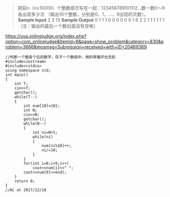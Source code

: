 > 把前n（n≤10000）个整数顺次写在一起：123456789101112…数一数0～9各出现多少次
（输出10个整数，分别是0，1，…，9出现的次数）。
**Sample Input**
2
3
13
**Sample Output**
0 1 1 1 0 0 0 0 0 0
1 6 2 2 1 1 1 1 1 1
（注：输出的最后一个数后面没有空格）

https://uva.onlinejudge.org/index.php?option=com_onlinejudge&Itemid=8&page=show_problem&category=830&problem=3666&mosmsg=Submission+received+with+ID+20469369
```
//判断一个数各个位的数字，存于一个数组中，倒的来循环也无妨
#include<iostream>
#include<cstdio>
using namespace std;
int main()
{
    int T;
    cin>>T;
    getchar();
    while(T--)
    {
        int num[10]={0};
        int N;
        cin>>N;
        getchar();
        while(N--)
        {
            int ni=N+1;
            while(ni)
            {
                num[ni%10]++;
                ni/=10;
            }
        }
        for(int i=0;i<9;i++)
            cout<<num[i]<<" ";
        cout<<num[9]<<endl;
    }
    return 0;
}
//AC at 2017/12/10

```